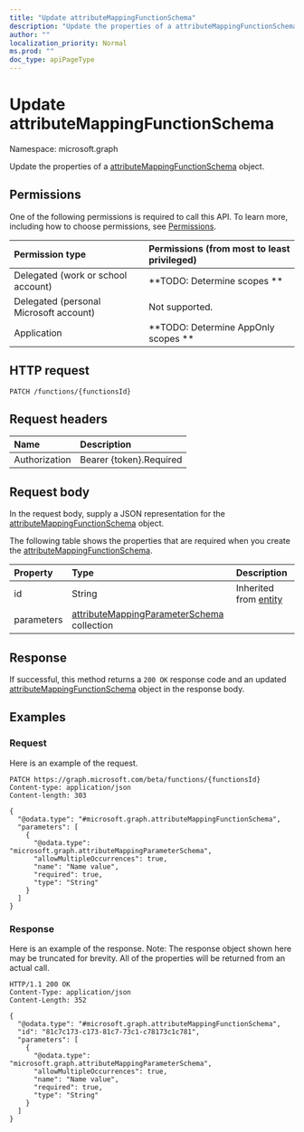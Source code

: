 ```yaml
---
title: "Update attributeMappingFunctionSchema"
description: "Update the properties of a attributeMappingFunctionSchema object."
author: ""
localization_priority: Normal
ms.prod: ""
doc_type: apiPageType
---
```


# Update attributeMappingFunctionSchema

Namespace: microsoft.graph

Update the properties of a [attributeMappingFunctionSchema](../resources/attributemappingfunctionschema.md) object.

## Permissions
One of the following permissions is required to call this API. To learn more, including how to choose permissions, see [Permissions](/concepts/permissions-reference.md).

|Permission type|Permissions (from most to least privileged)|
|:---|:---|
|Delegated (work or school account)|**TODO: Determine scopes **|
|Delegated (personal Microsoft account)|Not supported.|
|Application|**TODO: Determine AppOnly scopes **|

## HTTP request
<!-- {
  "blockType": "ignored"
}
-->
``` http
PATCH /functions/{functionsId}
```

## Request headers
|Name|Description|
|:---|:---|
|Authorization|Bearer {token}.Required|

## Request body
In the request body, supply a JSON representation for the [attributeMappingFunctionSchema](../resources/attributemappingfunctionschema.md) object.

The following table shows the properties that are required when you create the [attributeMappingFunctionSchema](../resources/attributemappingfunctionschema.md).

|Property|Type|Description|
|:---|:---|:---|
|id|String| Inherited from [entity](../resources/entity.md)|
|parameters|[attributeMappingParameterSchema](../resources/attributemappingparameterschema.md) collection||



## Response
If successful, this method returns a `200 OK` response code and an updated [attributeMappingFunctionSchema](../resources/attributemappingfunctionschema.md) object in the response body.

## Examples

### Request
Here is an example of the request.
<!-- {
  "blockType": "request",
  "name": "update_attributemappingfunctionschema"
}
-->
``` http
PATCH https://graph.microsoft.com/beta/functions/{functionsId}
Content-type: application/json
Content-length: 303

{
  "@odata.type": "#microsoft.graph.attributeMappingFunctionSchema",
  "parameters": [
    {
      "@odata.type": "microsoft.graph.attributeMappingParameterSchema",
      "allowMultipleOccurrences": true,
      "name": "Name value",
      "required": true,
      "type": "String"
    }
  ]
}
```

### Response
Here is an example of the response. Note: The response object shown here may be truncated for brevity. All of the properties will be returned from an actual call.
<!-- {
  "blockType": "response",
  "truncated": true
}
-->
``` http
HTTP/1.1 200 OK
Content-Type: application/json
Content-Length: 352

{
  "@odata.type": "#microsoft.graph.attributeMappingFunctionSchema",
  "id": "81c7c173-c173-81c7-73c1-c78173c1c781",
  "parameters": [
    {
      "@odata.type": "microsoft.graph.attributeMappingParameterSchema",
      "allowMultipleOccurrences": true,
      "name": "Name value",
      "required": true,
      "type": "String"
    }
  ]
}
```

